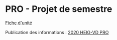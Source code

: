 # PRO - Projet de semestre

[Fiche d'unité](Fiche_unite_PRO_2018.pdf)

Publication des informations : [2020 HEIG-VD PRO](https://cyberlearn.hes-so.ch/course/view.php?id=14797)

